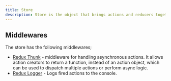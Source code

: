 ```yaml
---
title: Store
description: Store is the object that brings actions and reducers together.
---
```


## Middlewares

The store has the following middlewares;

* [Redux Thunk](https://github.com/gaearon/redux-thunk) - middleware for handling asynchronous actions. It allows action creators to return a function, instead of an action object, which can be used to dispatch multiple actions or perform async logic.
* [Redux Logger](https://github.com/evgenyrodionov/redux-logger) - Logs fired actions to the console.
